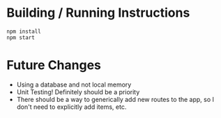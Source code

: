 # Building / Running Instructions

```
npm install
npm start
```

# Future Changes

* Using a database and not local memory
* Unit Testing! Definitely should be a priority
* There should be a way to generically add new routes to the app, so I don't need to explicitly add items, etc.